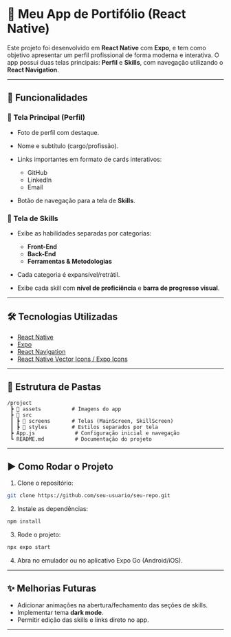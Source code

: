 # 📱 Meu App de Portifólio (React Native)

Este projeto foi desenvolvido em **React Native** com **Expo**, e tem como objetivo apresentar um perfil profissional de forma moderna e interativa. O app possui duas telas principais: **Perfil** e **Skills**, com navegação utilizando o **React Navigation**.

---

## 🚀 Funcionalidades

### 🔹 Tela Principal (Perfil)

* Foto de perfil com destaque.
* Nome e subtítulo (cargo/profissão).
* Links importantes em formato de cards interativos:

  * GitHub
  * LinkedIn
  * Email
* Botão de navegação para a tela de **Skills**.

### 🔹 Tela de Skills

* Exibe as habilidades separadas por categorias:

  * **Front-End**
  * **Back-End**
  * **Ferramentas & Metodologias**
* Cada categoria é expansível/retrátil.
* Exibe cada skill com **nível de proficiência** e **barra de progresso visual**.

---

## 🛠️ Tecnologias Utilizadas

* [React Native](https://reactnative.dev/)
* [Expo](https://expo.dev/)
* [React Navigation](https://reactnavigation.org/)
* [React Native Vector Icons / Expo Icons](https://icons.expo.fyi/)

---

## 📂 Estrutura de Pastas

```
/project
 ┣ 📂 assets          # Imagens do app
 ┣ 📂 src
 ┃ ┣ 📂 screens       # Telas (MainScreen, SkillScreen)
 ┃ ┣ 📂 styles        # Estilos separados por tela
 ┣ App.js             # Configuração inicial e navegação
 ┗ README.md          # Documentação do projeto
```

---

## ▶️ Como Rodar o Projeto

1. Clone o repositório:

```bash
git clone https://github.com/seu-usuario/seu-repo.git
```

2. Instale as dependências:

```bash
npm install
```

3. Rode o projeto:

```bash
npx expo start
```

4. Abra no emulador ou no aplicativo Expo Go (Android/iOS).

---

## ✨ Melhorias Futuras

* Adicionar animações na abertura/fechamento das seções de skills.
* Implementar tema **dark mode**.
* Permitir edição das skills e links direto no app.

---

